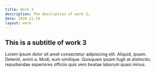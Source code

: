 ```yaml
---
title: Work 3
description: The description of work 3…
date: 2020-11-19
layout: work
---
```


## This is a subtitle of work 3

Lorem ipsum dolor sit amet consectetur adipisicing elit. Aliquid, ipsam. Deleniti, animi a. Modi, eum similique. Quisquam ipsam fugit at *distinctio*, repudiandae asperiores officiis quis vero beatae laborum quasi *minus*.